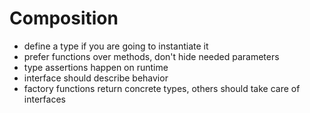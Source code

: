 # Composition

- define a type if you are going to instantiate it
- prefer functions over methods, don't hide needed parameters
- type assertions happen on runtime
- interface should describe behavior
- factory functions return concrete types, others should take care of interfaces
